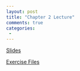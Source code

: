 ```yaml
---
layout: post
title: "Chapter 2 Lecture"
comments: true
categories:
 -
---
```



[Slides](/slides/chapter2.ppt)

[Exercise Files](https://github.com/kirkwood-cis-121-17/exercises)
